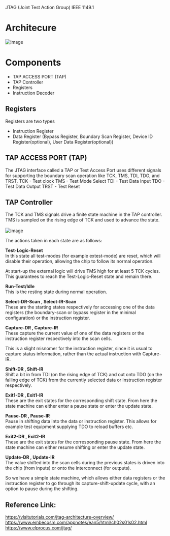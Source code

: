 JTAG (Joint Test Action Group) IEEE 1149.1<br />
# Architecure<br />
![image](https://github.com/MuntasirBabul/DFT/assets/100906324/7a26ebcd-52c5-44cd-b2ba-3532f355eb24)<br />

# Components
- TAP ACCESS PORT (TAP)
- TAP Controller
- Registers
- Instruction Decoder

## Registers
Registers are two types
- Instruction Register
- Data Register (Bypass Register, Boundary Scan Register, Device ID Register(optional), User Data Register(optional))

## TAP ACCESS PORT (TAP)
The JTAG interface called a TAP or Test Access Port uses different signals for supporting the boundary scan operation like TCK, TMS, TDI, TDO, and TRST.
TCK - Test clock
TMS - Test Mode Select
TDI - Test Data Input
TDO - Test Data Output
TRST - Test Reset

## TAP Controller
The TCK and TMS signals drive a finite state machine in the TAP controller. TMS is sampled on the rising edge of TCK and used to advance the state.
<br />
<br />
![image](https://github.com/MuntasirBabul/DFT/assets/100906324/6f9d52a3-523f-4b61-b32b-ae8e4b3c0126)
<br />

The actions taken in each state are as follows:

**Test-Logic-Reset**<br />
In this state all test-modes (for example extest-mode) are reset, which will disable their operation, allowing the chip to follow its normal operation.

At start-up the external logic will drive TMS high for at least 5 TCK cycles. This guarantees to reach the Test-Logic-Reset state and remain there.

**Run-Test/Idle**<br />
This is the resting state during normal operation.

**Select-DR-Scan , Select-IR-Scan**<br />
These are the starting states respectively for accessing one of the data registers (the boundary-scan or bypass register in the minimal configuration) or the instruction register.

**Capture-DR , Capture-IR**<br />
These capture the current value of one of the data registers or the instruction register respectively into the scan cells.

This is a slight misnomer for the instruction register, since it is usual to capture status information, rather than the actual instruction with Capture-IR.

**Shift-DR , Shift-IR**<br />
Shift a bit in from TDI (on the rising edge of TCK) and out onto TDO (on the falling edge of TCK) from the currently selected data or instruction register respectively.

**Exit1-DR , Exit1-IR**<br />
These are the exit states for the corresponding shift state. From here the state machine can either enter a pause state or enter the update state.

**Pause-DR , Pause-IR**<br />
Pause in shifting data into the data or instruction register. This allows for example test equipment supplying TDO to reload buffers etc.

**Exit2-DR , Exit2-IR**<br />
These are the exit states for the corresponding pause state. From here the state machine can either resume shifting or enter the update state.

**Update-DR , Update-IR**<br />
The value shifted into the scan cells during the previous states is driven into the chip (from inputs) or onto the interconnect (for outputs).

So we have a simple state machine, which allows either data registers or the instruction register to go through its capture-shift-update cycle, with an option to pause during the shifting.
 
## Reference Link:
https://vlsitutorials.com/jtag-architecture-overview/ <br />
https://www.embecosm.com/appnotes/ean5/html/ch02s01s02.html <br />
https://www.elprocus.com/jtag/ <br />
